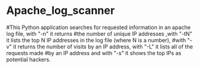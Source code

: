 Apache_log_scanner
==================

#This Python application searches for requested information in an apache log file, with "-n" it returns
#the number of unique IP addresses ,with "-tN" it lists the  top N IP addresses in the log file (where N is a number),
#with "-v" it returns the number of visits by an IP address, with "-L" it lists all of the requests made 
#by an IP address and with "-s" it shows the top IPs as potential hackers.
